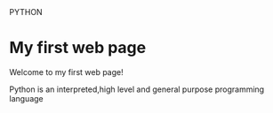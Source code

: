 <FEEDING THE FUTURE OF PYTHON PROGRAMMING>
<html>
  <head>
    PYTHON
  </head>
  <body>
    <h1>My first web page</h1>
    <p>Welcome to my first web page!</p>
    <p>Python is an interpreted,high level and general purpose programming language</p>
  </body>
  </html>

